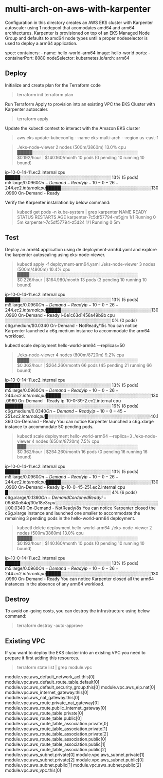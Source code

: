 # multi-arch-on-aws-with-karpenter
Configuration in this directory creates an AWS EKS cluster with Karpenter autoscaler using 1 nodepool that acomodates amd64 and arm64 architectures. Karpenter is provisioned on top of an EKS Managed Node Group and defaults to amd64 node types until a proper nodeselector is used to deploy a arm64 application.

spec:
      containers:
      - name: hello-world-arm64
        image: hello-world
        ports:
        - containerPort: 8080
      nodeSelector:
        kubernetes.io/arch: arm64

## Deploy
Initialize and create plan for the Terraform code

>terraform init
>terraform plan

Run Terraform Apply to provision into an existing VPC the EKS Cluster with Karpenter autoscaler.
>terraform apply 

Update the kubectl context to interact with the Amazon EKS cluster
>aws eks update-kubeconfig --name eks-multi-arch --region us-east-1

>./eks-node-viewer
2 nodes (500m/3860m) 13.0% cpu █████░░░░░░░░░░░░░░░░░░░░░░░░░░░░░░░░░░░ $0.192/hour | $140.160/month
10 pods (0 pending 10 running 10 bound)

ip-10-0-14-11.ec2.internal  cpu █████░░░░░░░░░░░░░░░░░░░░░░░░░░░░░░  13% (5 pods) m5.large/$0.0960 On-Demand - Ready
ip-10-0-26-244.ec2.internal cpu █████░░░░░░░░░░░░░░░░░░░░░░░░░░░░░░  13% (5 pods) m5.large/$0.0960 On-Demand - Ready

Verify the Karpenter installation by below command:
>kubectl get pods -n kube-system | grep karpenter
NAME                         READY   STATUS    RESTARTS   AGE
karpenter-7c5df57794-m5gjm   1/1     Running   0          5m
karpenter-7c5df57794-z5d24   1/1     Running   0          5m

## Test
Deploy an arm64 application using de deployment-arm64.yaml and explore the karpenter autoscaling using eks-node-viewer. 

>kubectl apply -f deployment-arm64.yaml
>./eks-node-viewer
3 nodes (500m/4800m) 10.4% cpu ████░░░░░░░░░░░░░░░░░░░░░░░░░░░░░░░░░░░░ $0.226/hour | $164.980/month
13 pods (3 pending 10 running 10 bound)

ip-10-0-14-11.ec2.internal  cpu █████░░░░░░░░░░░░░░░░░░░░░░░░░░░░░░  13% (5 pods) m5.large/$0.0960   On-Demand - Ready
ip-10-0-26-244.ec2.internal cpu █████░░░░░░░░░░░░░░░░░░░░░░░░░░░░░░  13% (5 pods) m5.large/$0.0960   On-Demand - Ready
i-0e1c63d1456a49b9b         cpu ░░░░░░░░░░░░░░░░░░░░░░░░░░░░░░░░░░░   0% (0 pods) c6g.medium/$0.0340 On-Demand - NotReady/15s
You can notice Karpenter launched a c6g.medium instance to accommodate the arm64 workload.

kubectl scale deployment hello-world-arm64 --replicas=50
>./eks-node-viewer
4 nodes (800m/8720m) 9.2% cpu ████░░░░░░░░░░░░░░░░░░░░░░░░░░░░░░░░░░░░ $0.362/hour | $264.260/month
66 pods (45 pending 21 running 66 bound)

ip-10-0-14-11.ec2.internal  cpu █████░░░░░░░░░░░░░░░░░░░░░░░░░░░░░░  13% (5 pods)  m5.large/$0.0960   On-Demand - Ready
ip-10-0-26-244.ec2.internal cpu █████░░░░░░░░░░░░░░░░░░░░░░░░░░░░░░  13% (5 pods)  m5.large/$0.0960   On-Demand - Ready
ip-10-0-39-2.ec2.internal   cpu ██████░░░░░░░░░░░░░░░░░░░░░░░░░░░░░  16% (8 pods)  c6g.medium/$0.0340 On-Demand - Ready
ip-10-0-45-251.ec2.internal cpu █░░░░░░░░░░░░░░░░░░░░░░░░░░░░░░░░░░   4% (48 pods) c6g.xlarge/$0.1360 On-Demand - Ready
You can notice Karpenter launched a c6g.xlarge instance to accommodate 50 pending pods.

>kubectl scale deployment hello-world-arm64 --replica=3
>./eks-node-viewer
4 nodes (650m/8720m) 7.5% cpu ███░░░░░░░░░░░░░░░░░░░░░░░░░░░░░░░░░░░░░ $0.362/hour | $264.260/month
16 pods (0 pending 16 running 16 bound)

ip-10-0-14-11.ec2.internal  cpu █████░░░░░░░░░░░░░░░░░░░░░░░░░░░░░░  13% (5 pods) m5.large/$0.0960   On-Demand -        Ready
ip-10-0-26-244.ec2.internal cpu █████░░░░░░░░░░░░░░░░░░░░░░░░░░░░░░  13% (5 pods) m5.large/$0.0960   On-Demand -        Ready
ip-10-0-45-251.ec2.internal cpu █░░░░░░░░░░░░░░░░░░░░░░░░░░░░░░░░░░   4% (6 pods) c6g.xlarge/$0.1360 On-Demand Cordoned Ready
i-09d80a54af30e18e3         cpu ░░░░░░░░░░░░░░░░░░░░░░░░░░░░░░░░░░░   0% (0 pods) c6g.medium/$0.0340 On-Demand -        NotReady/8s
You can notice Karpenter closed the c6g.xlarge instance and launched one smaller to accommodate the remaining 3 pending pods in the hello-world-arm64 deployment.

>kubectl delete deployment hello-world-arm64
>./eks-node-viewer
2 nodes (500m/3860m) 13.0% cpu █████░░░░░░░░░░░░░░░░░░░░░░░░░░░░░░░░░░░ $0.192/hour | $140.160/month
10 pods (0 pending 10 running 10 bound)

ip-10-0-14-11.ec2.internal  cpu █████░░░░░░░░░░░░░░░░░░░░░░░░░░░░░░  13% (5 pods) m5.large/$0.0960 On-Demand - Ready
ip-10-0-26-244.ec2.internal cpu █████░░░░░░░░░░░░░░░░░░░░░░░░░░░░░░  13% (5 pods) m5.large/$0.0960 On-Demand - Ready
You can notice Karpenter closed all the arm64 instances in the absence of any arm64 workload.

## Destroy
To avoid on-going costs, you can destroy the infrastructure using below command: 

>terraform destroy -auto-approve

## Existing VPC
If you want to deploy the EKS cluster into an existing VPC you need to prepare it first adding this resources.

>terraform state list | grep module.vpc

module.vpc.aws_default_network_acl.this[0]
module.vpc.aws_default_route_table.default[0]
module.vpc.aws_default_security_group.this[0]
module.vpc.aws_eip.nat[0]
module.vpc.aws_internet_gateway.this[0]
module.vpc.aws_nat_gateway.this[0]
module.vpc.aws_route.private_nat_gateway[0]
module.vpc.aws_route.public_internet_gateway[0]
module.vpc.aws_route_table.private[0]
module.vpc.aws_route_table.public[0]
module.vpc.aws_route_table_association.private[0]
module.vpc.aws_route_table_association.private[1]
module.vpc.aws_route_table_association.private[2]
module.vpc.aws_route_table_association.public[0]
module.vpc.aws_route_table_association.public[1]
module.vpc.aws_route_table_association.public[2]
module.vpc.aws_subnet.private[0]
module.vpc.aws_subnet.private[1]
module.vpc.aws_subnet.private[2]
module.vpc.aws_subnet.public[0]
module.vpc.aws_subnet.public[1]
module.vpc.aws_subnet.public[2]
module.vpc.aws_vpc.this[0]
